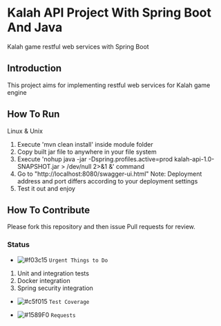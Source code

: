 # Kalah API Project With Spring Boot And Java

Kalah game restful web services with Spring Boot

## Introduction

This project aims for implementing restful web services for Kalah game engine

## How To Run

Linux & Unix
1. Execute 'mvn clean install' inside module folder
2. Copy built jar file to anywhere in your file system
3. Execute 'nohup java -jar -Dspring.profiles.active=prod kalah-api-1.0-SNAPSHOT.jar > /dev/null 2>&1 &' command
4. Go to "http://localhost:8080/swagger-ui.html"
    Note: Deployment address and port differs according to your deployment settings
5. Test it out and enjoy

## How To Contribute

Please fork this repository and then issue Pull requests for review.

### Status
- ![#f03c15](https://placehold.it/15/f03c15/000000?text=+) `Urgent Things to Do`
1. Unit and integration tests
2. Docker integration
3. Spring security integration
  
- ![#c5f015](https://placehold.it/15/c5f015/000000?text=+) `Test Coverage`

- ![#1589F0](https://placehold.it/15/1589F0/000000?text=+) `Requests`